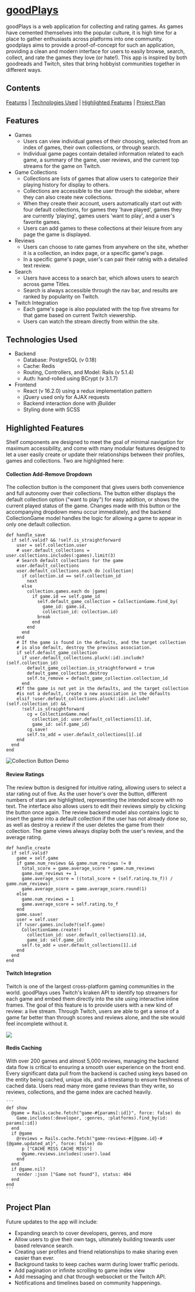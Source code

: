 [goodPlays](https://goodplays.herokuapp.com)
======

goodPlays is a web application for collecting and rating games. As games have cemented themselves into the popular culture, it is high time for a place to gather enthusiasts across platforms into one community. goodplays aims to provide a proof-of-concept for such an application, providing a clean and modern interface for users to easily browse, search, collect, and rate the games they love (or hate!). This app is inspired by both goodreads and Twitch, sites that bring hobbyist communities together in different ways.

## Contents
[Features](#features) | [Technologies Used](#technologies-used) | [Highlighted Features](#highlighted-features) | [Project Plan](#project-plan)

## Features
  * Games
    * Users can view individual games of their choosing, selected from an index of games, their own collections, or through search.
    * Individual game pages contain detailed information related to each game, a summary of the game, user reviews, and the current top streams for the game on Twitch.
  * Game Collections
    * Collections are lists of games that allow users to categorize their playing history for display to others.  
    * Collections are accessible to the user through the sidebar, where they can also create new collections.
    * When they create their account, users automatically start out with four default collections, for games they 'have played', games they are currently 'playing', games users 'want to play', and a user's favorite games.
    * Users can add games to these collections at their leisure from any page the game is displayed.
  * Reviews
    * Users can choose to rate games from anywhere on the site, whether it is a collection, an index page, or a specific game's page.
    * In a specific game's page, user's can pair their ratnig with a detailed text review.
  * Search
    * Users have access to a search bar, which allows users to search across game Titles.
    * Search is always accessible through the nav bar, and results are ranked by popularity on Twitch.
  * Twitch Integration
    * Each game's page is also populated with the top five streams for that game based on current Twitch viewership.
    * Users can watch the stream directly from within the site.

## Technologies Used
 * Backend
   * Database: PostgreSQL (v 0.18)
   * Cache: Redis
   * Routing, Controllers, and Model: Rails (v 5.1.4)
   * Auth: hand-rolled using BCrypt (v 3.1.7)
 * Frontend
   * React (v 16.2.0) using a redux implementation pattern
   * jQuery used only for AJAX requests
   * Backend interaction done with jBuilder
   * Styling done with SCSS


 ## Highlighted Features

   Shelf components are designed to meet the goal of minimal navigation for maximum accessibility, and come with many modular features designed to let a user easily create or update their relationships between their profiles, games and collections. Two are highlighted here:

 #### Collection Add-Remove Dropdown

  The collection button is the component that gives users both convenience and full autonomy over their collections. The button either displays the default collection option ("want to play") for easy addition, or shows the current played status of the game. Changes made with this button or the accompanying dropdown menu occur immediately, and the backend CollectionGame model handles the logic for allowing a game to appear in only one default collection.

  ```
  def handle_save
    if self.valid? && !self.is_straightforward
      user = self.collection.user
      # user.default_collections = user.collections.includes(:games).limit(3)
      # Search default collections for the game
      user.default_collections
      user.default_collections.each do |collection|
        if collection.id == self.collection_id
          next
        else
          collection.games.each do |game|
            if game.id == self.game_id
              self.default_game_collection = CollectionGame.find_by(
                game_id: game.id,
                collection_id: collection.id)
              break
            end
          end
        end
      end
      # If the game is found in the defaults, and the target collection
      # is also default, destroy the previous association.
      if self.default_game_collection
        if user.default_collections.pluck(:id).include?(self.collection_id)
          default_game_collection.is_straightforward = true
          default_game_collection.destroy
          self.to_remove = default_game_collection.collection_id
        end
      #If the game is not yet in the defaults, and the target collection
      #is not a default, create a new association in the defaults
      elsif !user.default_collections.pluck(:id).include?(self.collection_id) &&
        !self.is_straightforward
          cg = CollectionGame.new(
            collection_id: user.default_collections[1].id,
            game_id: self.game_id)
          cg.save!
          self.to_add = user.default_collections[1].id
      end
    end
  end
  ```

  ![Collection Button Demo](https://media.giphy.com/media/l4pTlbR7hlkXUzv44/giphy.gif)

 #### Review Ratings
   The review button is designed for intuitive rating, allowing users to select a star rating out of five. As the user hover's over the button, different numbers of stars are highlighted, representing the intended score with no text. The interface also allows users to edit their reviews simply by clicking the button once again. The review backend model also contains logic to insert the game into a default collection if the user has not already done so, as well as destroy a review if the user deletes the game from their collection. The game views always display both the user's review, and the average rating.

   ```
   def handle_create
     if self.valid?
       game = self.game
       if game.num_reviews && game.num_reviews != 0
         total_score = game.average_score * game.num_reviews
         game.num_reviews += 1
         game.average_score = ((total_score + (self.rating.to_f)) / game.num_reviews)
         game.average_score = game.average_score.round(1)
       else
         game.num_reviews = 1
         game.average_score = self.rating.to_f
       end
       game.save!
       user = self.user
       if !user.games.include?(self.game)
         CollectionGame.create!(
           collection_id: user.default_collections[1].id,
           game_id: self.game_id)
         self.to_add = user.default_collections[1].id
       end
     end
   end
   ```

  #### Twitch Integration
  Twitch is one of the largest cross-platform gaming communities in the world. goodPlays uses Twitch's kraken API to identify top streamers for each game and embed them directly into the site using interactive inline frames. The goal of this feature is to provide users with a new kind of review: a live stream. Through Twitch, users are able to get a sense of a game far better than through scores and reviews alone, and the site would feel incomplete without it.

  ![](https://media.giphy.com/media/3ohs4epp4b974XFfDG/giphy.gif)

  #### Redis Caching
  With over 200 games and almost 5,000 reviews, managing the backend data flow is critical to ensuring a smooth user experience on the front end. Every significant data pull from the backend is cached using keys based on the entity being cached, unique ids, and a timestamp to ensure freshness of cached data. Users read many more game reviews than they write, so reviews, collections, and the game index are cached heavily.


    ```
    def show
      @game = Rails.cache.fetch("game-#{params[:id]}", force: false) do
        Game.includes(:developer, :genres, :platforms).find_by(id: params[:id])
      end
      if @game
        @reviews = Rails.cache.fetch("game-reviews-#{@game.id}-#{@game.updated_at}", force: false) do
          p ["CACHE MISS CACHE MISS"]
          @game.reviews.includes(:user).load
        end
      end
      if @game.nil?
        render :json ["Game not found"], status: 404
      end
    end
    ```




## Project Plan

Future updates to the app will include:
  * Expanding search to cover developers, genres, and more
  * Allow users to give their own tags, ultimately building towards user based relevance search.
  * Creating user profiles and friend relationships to make sharing even easier than ever.
  * Background tasks to keep caches warm during lower traffic periods.
  * Add pagination or infinite scrolling to game index view
  * Add messaging and chat through websocket or the Twitch API.
  * Notifications and timelines based on community happenings.
